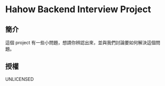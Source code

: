 # Hahow Backend Interview Project

## 簡介

這個 project 有一些小問題，想請你辨認出來，並與我們討論要如何解決這個問題。

## 授權

UNLICENSED
